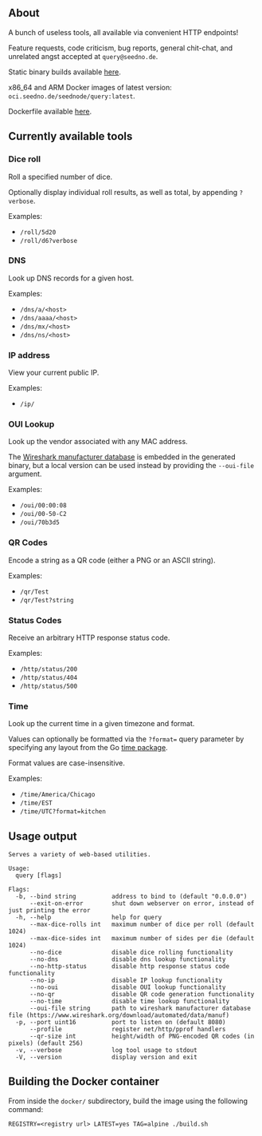 ## About

A bunch of useless tools, all available via convenient HTTP endpoints!

Feature requests, code criticism, bug reports, general chit-chat, and unrelated angst accepted at `query@seedno.de`.

Static binary builds available [here](https://cdn.seedno.de/builds/query).

x86_64 and ARM Docker images of latest version: `oci.seedno.de/seednode/query:latest`.

Dockerfile available [here](https://git.seedno.de/seednode/query/raw/branch/master/docker/Dockerfile).

## Currently available tools

### Dice roll
Roll a specified number of dice.

Optionally display individual roll results, as well as total, by appending `?verbose`.

Examples:
- `/roll/5d20`
- `/roll/d6?verbose`

### DNS
Look up DNS records for a given host.

Examples:
- `/dns/a/<host>`
- `/dns/aaaa/<host>`
- `/dns/mx/<host>`
- `/dns/ns/<host>`

### IP address
View your current public IP.

Examples:
- `/ip/`

### OUI Lookup
Look up the vendor associated with any MAC address.

The [Wireshark manufacturer database](https://www.wireshark.org/download/automated/data/manuf) is embedded in the generated binary, but a local version can be used instead by providing the `--oui-file` argument.

Examples:
- `/oui/00:00:08`
- `/oui/00-50-C2`
- `/oui/70b3d5`

### QR Codes
Encode a string as a QR code (either a PNG or an ASCII string).

Examples:
- `/qr/Test`
- `/qr/Test?string`

### Status Codes
Receive an arbitrary HTTP response status code.

Examples:
- `/http/status/200`
- `/http/status/404`
- `/http/status/500`

### Time
Look up the current time in a given timezone and format.

Values can optionally be formatted via the `?format=` query parameter by specifying any layout from the Go [time package](https://pkg.go.dev/time#pkg-constants).

Format values are case-insensitive.

Examples:
- `/time/America/Chicago`
- `/time/EST`
- `/time/UTC?format=kitchen`

## Usage output
```
Serves a variety of web-based utilities.

Usage:
  query [flags]

Flags:
  -b, --bind string          address to bind to (default "0.0.0.0")
      --exit-on-error        shut down webserver on error, instead of just printing the error
  -h, --help                 help for query
      --max-dice-rolls int   maximum number of dice per roll (default 1024)
      --max-dice-sides int   maximum number of sides per die (default 1024)
      --no-dice              disable dice rolling functionality
      --no-dns               disable dns lookup functionality
      --no-http-status       disable http response status code functionality
      --no-ip                disable IP lookup functionality
      --no-oui               disable OUI lookup functionality
      --no-qr                disable QR code generation functionality
      --no-time              disable time lookup functionality
      --oui-file string      path to wireshark manufacturer database file (https://www.wireshark.org/download/automated/data/manuf)
  -p, --port uint16          port to listen on (default 8080)
      --profile              register net/http/pprof handlers
      --qr-size int          height/width of PNG-encoded QR codes (in pixels) (default 256)
  -v, --verbose              log tool usage to stdout
  -V, --version              display version and exit
```

## Building the Docker container
From inside the `docker/` subdirectory, build the image using the following command:

`REGISTRY=<registry url> LATEST=yes TAG=alpine ./build.sh`
